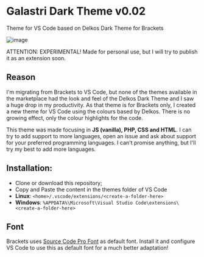# Galastri Dark Theme v0.02
Theme for VS Code based on Delkos Dark Theme for Brackets

![image](https://user-images.githubusercontent.com/49572917/81100956-bbefd980-8ee3-11ea-8a36-377ade381611.png)

ATTENTION: EXPERIMENTAL!
Made for personal use, but I will try to publish it as an extension soon.

## Reason
I'm migrating from Brackets to VS Code, but none of the themes available in the marketplace had the look and feel of the Delkos Dark Theme and I saw a huge drop in my productivity. As that theme is for Brackets only, I created a new theme for VS Code using the colours based by Delkos. There is no growing effect, only the colour highlights for the code.

This theme was made focusing in **JS (vanilla), PHP, CSS and HTML**. I can try to add support to more languages, open an issue and ask about support for your preferred programming languages. I can't promise anything, but I'll try my best to add more languages.

## Installation:
- Clone or download this repository;
- Copy and Paste the content in the themes folder of VS Code
- **Linux**: `<home>/.vscode/extensions/<create-a-folder-here>`
- **Windows**: `%APPDATA%\Microsoft\Visual Studio Code\extensions\<create-a-folder-here>`

## Font
Brackets uses [Source Code Pro Font](https://github.com/adobe-fonts/source-code-pro) as default font. Install it and configure VS Code to use this as default font for a much better adaptation!
